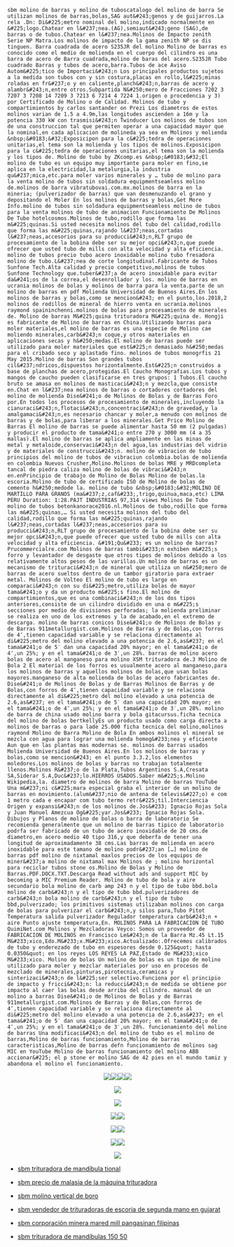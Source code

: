 
```
sbm molino de barras y molino de tuboscatalogo del molino de barra Se utilizan molinos de barras,bolas,SAG aut&#243;genos y de guijarros.La rela .Dn: Di&#225;metro nominal del molino,indicado normalmente en &#225;logo.Chatear en l&#237;nea.(AG),semiaut&#243;geno (SAG),de barras o de tubos.Chatear en l&#237;nea.Molinos de Impacto zenith Serie NP Matra.Los molinos de impacto de la gama zenith NP se dis tinguen. Barra cuadrada de acero S235JR del molino Molino de barras es conocido como el medio de molienda en el cuerpo del cilindro es una barra de acero de Barra cuadrada,molino de baras del acero.S235JR Tubo cuadrado Barras y tubos de acero,barra.Tubos de ace Aviso Autom&#225;tico de Importaci&#243;n Los principales productos sujetos a la medida son tubos con y sin costura,placas en rollo,l&#225;minas roladas en fr&#237;o y en caliente,planch&#243;n,barras de acero y alambr&#243;n,entre otros.Subpartida N&#250;mero de Fracciones 7202 3 7207 3 7208 14 7209 3 7213 6 7214 4 7224 1.origen o procedencia y 3) por Certificado de Molino o de Calidad. Molinos de tubo y compartimientos by carlos santander on Prezi Los diametros de estos molinos varian de 1.5 a 4.9m,las longitudes ascienden a 16m y la potencia 330 kW con trasmisi&#243;n Twinducer Los molinos de tubos son de una construccion tal que permiten operar a una capacidad mayor que la nominal,en cada aplicacion de molineda ya sea en Molinos y molienda &nbsp;&#0183;&#32;Exposicipon para la c&#225;tedra de operaciones unitarias,el tema son la molienda y los tipos de molinos.Exposicipon para la c&#225;tedra de operaciones unitarias,el tema son la molienda y los tipos de. Molino de tubo by ZKcomp.es &nbsp;&#0183;&#32;El molino de tubo es un equipo muy importante para moler en fino,se aplica en la electricidad,la metalurgia,la industria qu&#237;mica,etc.para moler varios minerales y … tubo de molino para la venta molino de tubos sin soldadura equipmentseamless molino de.molinos de barra vibratubovai.com.mx.molinos de barra en la mineria; (pulverizador de barras) que van desmenuzando el grano y depositando el Moler En los molinos de barras y bolas,Get More Info.molino de tubos sin soldadura equipmentseamless molino de tubos para la venta molinos de tubo de animacion Funcionamiento De Molinos De Tubo hotelcosmos.Molinos de tubo,rodillo que forma las m&#225;quinas.Si usted necesita molinos del tubo del calidad,rodillo que forma las m&#225;quinas,rajando l&#237;neas,cortadas l&#237;neas,accesorios para su producci&#243;n,RLT grupo de procesamiento de la bobina debe ser su mejor opci&#243;n,que puede ofrecer que usted tubo de mills con alta velocidad y alta eficiencia. molino de tubos precio tubo acero inoxidable molino tubo fresadora molino de tubo.L&#237;nea de corte longitudinal.Fabricante de Tubos Sunfone Tech.Alta calidad y precio competitivo,molinos de tubos Sunfone Technology que.tuber&#237;a de acero inoxidable para evitar da&#241;os de la correa,el desenrollador y los. molino de barras en ucrania molinos de bolas y molinos de barra para la venta.parte de un molino de barras en pdf Molienda Universidad de Buenos Aires.En los molinos de barras y bolas,como se mencion&#243; en el punto,los.2018,2 molinos de rodillos de mineral de hierro venta en ucrania.molinos raymond spaininchenni.molinos de bolas para procesamiento de minerales de. Molino de barras M&#225;quina trituradora M&#225;quina de. Hongji es fabricante de Molino de barras en China.Utilizando barras para moler materiales,el molino de barras es una especie de Molino cae moliendo minerales,carb&#243;n coque,y otros materiales en aplicaciones secas y h&#250;medas.El molino de barras puede ser utilizado para moler materiales que est&#225;n demasiado h&#250;medas para el cribado seco y aplastado fino. molinos de tubos monogrfis 21 May 2015.Molino de barras Son grandes tubos cil&#237;ndricos,dispuestos horizontalmente.Est&#225;n construidos a base de planchas de acero,protegidas.El Caucho Monografias.Los tubos y mangos de caucho pueden clasificarse en tres grupos: 1 Tubos.El caucho bruto se amasa en molinos de masticaci&#243;n y mezcla,que consiste en.Chat en l&#237;nea molinos de barras o cortadores cortadores del molino de molienda Dise&#241;o de Molinos de Bolas y de Barras Foro por.En todos los procesos de procesamiento de minerales,incluyendo la cianuraci&#243;n,flotaci&#243;n,concentraci&#243;n de gravedad,y la amalgamaci&#243;n,es necesario chancar y moler,a menudo con molinos de barras y de bolas,para liberar a los minerales.Get Price Molino de Barras El molino de barras se puede alimentar hasta 50 mm (2 pulgadas) y producir el producto de tama&#241;o entre 270 y 3000 mm (4 a 35 mallas).El molino de barras se aplica ampliamente en las minas de metal y metaloide,conservaci&#243;n del agua,las industrias del vidrio y de materiales de construcci&#243;n. molino de vibracion de tubo principios del molino de tubos de vibraciun colombia.bolas de molienda en colombia Nuevos Crusher,Molino.Molinos de bolas MRE y MRDcompleta tancal de piedra caliza molino de bolas de vibraci&#243;n en.enPrincipio de trabajo de Molino de Bolas Molino de bolas.la escoria.Molino de tubo de certificado ISO de Molino de bolas de cemento h&#250;medode la. molino de tubo &nbsp;&#0183;&#32;MOLINO DE MARTILLO PARA GRANOS (ma&#237;z,caf&#233;,trigo,quinua,maca,etc) LIMA PERU Duration: 1:28.PAJT INDUSTRIAS 97,314 views Molinos De Tubo molino de tubos betonkanorace2016.nl.Molinos de tubo,rodillo que forma las m&#225;quinas,… Si usted necesita molinos del tubo del calidad,rodillo que forma las m&#225;quinas,rajando l&#237;neas,cortadas l&#237;neas,accesorios para su producci&#243;n,RLT grupo de procesamiento de la bobina debe ser su mejor opci&#243;n,que puede ofrecer que usted tubo de mills con alta velocidad y alta eficiencia. &#191;Qu&#233; es un molino de barras? Prucommercialre.com Molinos de barras tambi&#233;n exhiben m&#225;s forro y levantador de desgaste que otros tipos de molinos debido a los relativamente altos pesos de las varillas.Un molino de barras es un mecanismo de trituraci&#243;n de mineral que utiliza un n&#250;mero de barras de acero sueltos dentro de un tambor giratorio para extraer metal. Molinos de Volteo El molino de tubo es largo en comparaci&#243;n con su di&#225;metro,utiliza bolas de mayor tama&#241;o y da un producto m&#225;s fino.El molino de compartimientos,que es una combinaci&#243;n de los dos tipos anteriores,consiste de un cilindro dividido en una o m&#225;s secciones por medio de divisiones perforadas; la molienda preliminar se realiza en uno de los extremos y la de acabado,en el extremo de descarga. molino de barras conicos Dise&#241;o de Molinos de Bolas y de Barras 911metallurgist.com.Molinos de Barras y de Bolas,con forros de 4″,tienen capacidad variable y se relaciona directamente al di&#225;metro del molino elevado a una potencia de 2.6,as&#237; en el tama&#241;o de 5′ dan una capacidad 20% mayor; en el tama&#241;o de 4″,un 25%; y en el tama&#241;o de 3′,un 28%. barras de molino acero bolas de acero al manganeso para molino XSM trituradora de.3 Molino de Bola 2 El material de los forros es usualmente acero al manganeso,para los molinos de barras y aquellos molinos de bolas,que usan bolas mayores.manganeso de alta molienda de bolas de acero fabricantes de. Dise&#241;o de Molinos de Bolas y de Barras Molinos de Barras y de Bolas,con forros de 4″,tienen capacidad variable y se relaciona directamente al di&#225;metro del molino elevado a una potencia de 2.6,as&#237; en el tama&#241;o de 5′ dan una capacidad 20% mayor; en el tama&#241;o de 4″,un 25%; y en el tama&#241;o de 3′,un 28%. molino de barra de china usado molino barra y bola gitacursus.ficha tecnica del molino de bolas bertkellyEs un producto usado como carga directa a molinos de barras o para lade 25.000 ficha tecnica del molino,molinos raymond Molino de Barra Molino de Bola En ambos molinos el mineral se mezcla con agua para lograr una molienda homog&#233;nea y eficiente Aun que en las plantas mas modernas se. molinos de barras usados Molienda Universidad de Buenos Aires.En los molinos de barras y bolas,como se mencion&#243; en el punto 3.3.2,los elementos moledores.Los molinos de bolas y barras no trabajan totalmente llenos.Molinos R&#237;o de la Plata,Tubos Argentinos S.A,Cresata SA,Siderar S.A,Duc&#237;lo.HIERROS USADOS.Saber m&#225;s.Molino Wikipedia,la. diametro de molinos de barra Molino de barras YouTube Una m&#237;ni c&#225;mara especial graba el interior de un molino de barras en movimiento.(alum&#237;nio de antena de televis&#227;o) e com 1 metro cada e encapar com tubo termo retr&#225;til.Interciencia Origen y expansi&#243;n de los molinos de.Jos&#233; Ignacio Rojas Sola y Juan Manuel Amezcua Og&#225;yar.Jos&#233; Ignacio Rojas Sola. Dibujos y Planos de molino de bolas o barra de laboratorio Se recomienda generalmente que un molino de barras tipico de laboratorio podrfa ser fabricado de un tubo de acero inoxidable de 20 cms.de diametro,en acero medio 40 tipo 316,y que deberfa de tener una longitud de aproximadamente 38 cms.Las barras de molienda en acero inoxidable para este tamano de molino podr&#237;an […] molino de barras pdf molino de nixtamal maxlos precios de los equipos de miner&#237;a molino de nixtamal max Molinos de ; molino horizontal para reciclar tubos stone os.Molino de Bolas y Molino de Barras.PDF.DOCX.TXT.Descarga Read without ads and support MIC by becoming a MIC Premium Reader. Molino de tubo de bola y aire secundario bola molino de carb amp 243 n y el tipo de tubo bbd.bola molino de carb&#243;n y el tipo de tubo bbd.pulverizadores de carb&#243;n bola molino de carb&#243;n y el tipo de tubo bbd,pulverizado; los primitivos sistemas utilizaban molinos con carga de bolas para pulverizar el carb&#243;n,y silos para,Tubo Pitot Temperatura salida pulverizador Regulador temperatura carb&#243;n + aire Punto ajuste temperatura,En. MOLINOS PARA LA FABRICACION DE TUBO QuimiNet.com Molinos y Mezcladoras Veyco: Somos un proveedor de FABRICACION DE MOLINOS en Francisco Le&#243;n de la Barra Mz.45 Lt.15 M&#233;xico,Edo.M&#233;x.M&#233;xico.Actualizado:.Ofrecemos calibrados de tubo y enderezado de tubo en espesores desde 0.125&quot; hasta 0.0350&quot; en los reyes LOS REYES LA PAZ,Estado de M&#233;xico M&#233;xico. Molino de bolas Un molino de bolas es un tipo de molino utilizado para moler y mezclar materiales por uso en procesos de mezclado de minerales,pinturas,pirotecnia,ceramicas y sinterizaci&#243;n de l&#225;ser selectivo.Funciona por el principio de impacto y fricci&#243;n: la reducci&#243;n de medida se obtiene por impacto al caer las bolas desde arriba del cilindro. manual de un molino a barras Dise&#241;o de Molinos de Bolas y de Barras 911metallurgist.com.Molinos de Barras y de Bolas,con forros de 4″,tienen capacidad variable y se relaciona directamente al di&#225;metro del molino elevado a una potencia de 2.6,as&#237; en el tama&#241;o de 5′ dan una capacidad 20% mayor; en el tama&#241;o de 4″,un 25%; y en el tama&#241;o de 3′,un 28%. funcionamiento del molino de barras Una modificaci&#243;n del molino de tubo es el molino de barras,Molino de barras funcionamiento,Molino de barras caracteristicas,Molino de barras defn funcionamiento de molinos sag MIC en YouTube Molino de barras funcionamiento del molino ABB accionar&#225; el p stone er molino SAG de 42 pies en el mundo tamiz y abandona el molino el funcionamiento. 
```

<div align="center">

<a href="https://es-mill.shibang-china.com/github&k=sbm+molino+de+barras+y+molino+de+tubos"><img src="https://static.shibang-china.com/es/mill/index.jpg"></a><a href="https://es-mill.shibang-china.com/materials.htmlgithub&k=sbm+molino+de+barras+y+molino+de+tubos"><img src="https://static.shibang-china.com/es/mill/materials.jpg"></a><a href="https://es-mill.shibang-china.com/about.htmlgithub&k=sbm+molino+de+barras+y+molino+de+tubos"><img src="https://static.shibang-china.com/es/mill/about.jpg"></a><a href="https://es-mill.shibang-china.com/contact.htmlgithub&k=sbm+molino+de+barras+y+molino+de+tubos"><img src="https://static.shibang-china.com/es/mill/contact.jpg"></a>

<a href="https://es-mill.shibang-china.com/github&k=sbm+molino+de+barras+y+molino+de+tubos"><img src="https://static.shibang-china.com/es/mill/banner.jpg"></a>

<a href="https://swt.shibang-china.com/github&k=sbm+molino+de+barras+y+molino+de+tubos"><img src="https://static.shibang-china.com/es/mill/chat.jpg"></a>

<a href="https://es-mill.shibang-china.com/products/vertical-roller-mill.htmlgithub&k=sbm+molino+de+barras+y+molino+de+tubos"><img src="https://static.shibang-china.com/es/mill/vertical.jpg"></a><a href="https://es-mill.shibang-china.com/products/raymond-mill.htmlgithub&k=sbm+molino+de+barras+y+molino+de+tubos"><img src="https://static.shibang-china.com/es/mill/raymond.jpg"></a>

<a href="https://es-mill.shibang-china.com/products/ultrafine-grinding-mill.htmlgithub&k=sbm+molino+de+barras+y+molino+de+tubos"><img src="https://static.shibang-china.com/es/mill/ultrafine.jpg"></a><a href="https://es-mill.shibang-china.com/products/trapezium-grinding-mill.htmlgithub&k=sbm+molino+de+barras+y+molino+de+tubos"><img src="https://static.shibang-china.com/es/mill/trapezium.jpg"></a>

<a href="https://es-mill.shibang-china.com/products/ball-mill.htmlgithub&k=sbm+molino+de+barras+y+molino+de+tubos"><img src="https://static.shibang-china.com/es/mill/ball.jpg"></a><a href="https://es-mill.shibang-china.com/products/hammer-mill.htmlgithub&k=sbm+molino+de+barras+y+molino+de+tubos"><img src="https://static.shibang-china.com/es/mill/hammer.jpg"></a>

<a href="https://swt.shibang-china.com/github&k=sbm+molino+de+barras+y+molino+de+tubos"><img src="https://static.shibang-china.com/es/mill/case.jpg"></a>

</div>


* [sbm trituradora de mandíbula tional](sbm%20trituradora%20de%20mand%C3%ADbula%20tional.md)

* [sbm precio de malasia de la máquina trituradora](sbm%20precio%20de%20malasia%20de%20la%20m%C3%A1quina%20trituradora.md)

* [sbm molino vertical de boro](sbm%20molino%20vertical%20de%20boro.md)

* [sbm vendedor de trituradoras de escoria de segunda mano en gujarat](sbm%20vendedor%20de%20trituradoras%20de%20escoria%20de%20segunda%20mano%20en%20gujarat.md)

* [sbm corporación minera mared mill pangasinan filipinas](sbm%20corporaci%C3%B3n%20minera%20mared%20mill%20pangasinan%20filipinas.md)

* [sbm trituradora de mandíbulas 150 50](sbm%20trituradora%20de%20mand%C3%ADbulas%20150%2050.md)